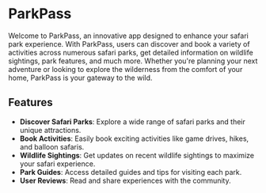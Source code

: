 # ParkPass

Welcome to ParkPass, an innovative app designed to enhance your safari park experience. With ParkPass, users can discover and book a variety of activities across numerous safari parks, get detailed information on wildlife sightings, park features, and much more. Whether you're planning your next adventure or looking to explore the wilderness from the comfort of your home, ParkPass is your gateway to the wild.

## Features

- **Discover Safari Parks**: Explore a wide range of safari parks and their unique attractions.
- **Book Activities**: Easily book exciting activities like game drives, hikes, and balloon safaris.
- **Wildlife Sightings**: Get updates on recent wildlife sightings to maximize your safari experience.
- **Park Guides**: Access detailed guides and tips for visiting each park.
- **User Reviews**: Read and share experiences with the community.
